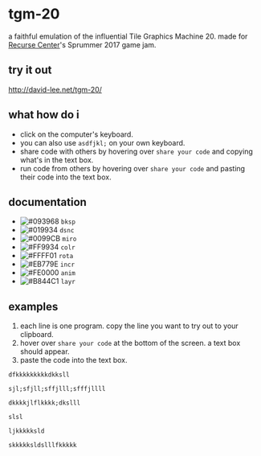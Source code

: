 # tgm-20

a faithful emulation of the influential Tile Graphics Machine 20. made for [Recurse Center](https://recurse.com)'s Sprummer 2017 game jam.

## try it out

http://david-lee.net/tgm-20/

## what how do i

- click on the computer's keyboard.
- you can also use `asdfjkl;` on your own keyboard.
- share code with others by hovering over `share your code` and copying what's in the text box.
- run code from others by hovering over `share your code` and pasting their code into the text box.

## documentation

- ![#093968](https://placehold.it/15/093968/000000?text=+) `bksp`
- ![#019934](https://placehold.it/15/019934/000000?text=+) `dsnc`
- ![#0099CB](https://placehold.it/15/0099CB/000000?text=+) `miro`
- ![#FF9934](https://placehold.it/15/FF9934/000000?text=+) `colr`
- ![#FFFF01](https://placehold.it/15/FFFF01/000000?text=+) `rota`
- ![#EB779E](https://placehold.it/15/EB779E/000000?text=+) `incr`
- ![#FE0000](https://placehold.it/15/FE0000/000000?text=+) `anim`
- ![#B844C1](https://placehold.it/15/B844C1/000000?text=+) `layr`

## examples

1. each line is one program. copy the line you want to try out to your clipboard.
2. hover over `share your code` at the bottom of the screen. a text box should appear.
3. paste the code into the text box.

```
dfkkkkkkkkkdkksll
```

```
sjl;sfjll;sffjlll;sfffjllll
```

```
dkkkkjlflkkkk;dkslll
```

```
slsl
```

```
ljkkkkksld
```

```
skkkkksldslllfkkkkk
```
